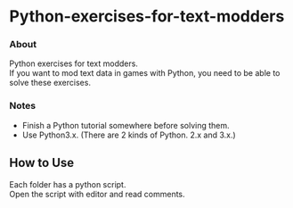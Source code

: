 # Python-exercises-for-text-modders

### About
Python exercises for text modders.<br>
If you want to mod text data in games with Python, you need to be able to solve these exercises.

### Notes
- Finish a Python tutorial somewhere before solving them.
- Use Python3.x. (There are 2 kinds of Python. 2.x and 3.x.)

## How to Use
Each folder has a python script.<br>
Open the script with editor and read comments.<br>
